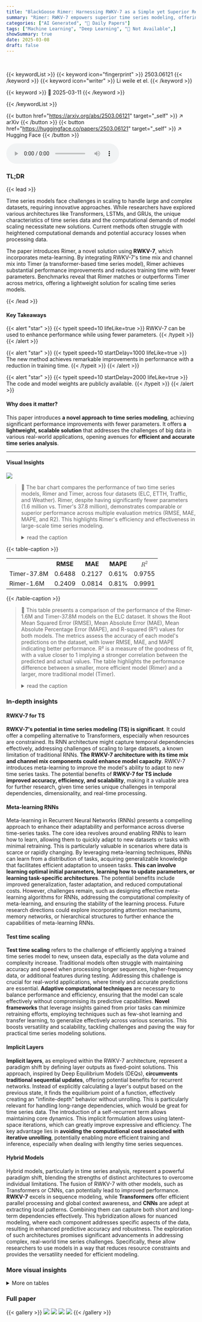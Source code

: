 ```yaml
---
title: "BlackGoose Rimer: Harnessing RWKV-7 as a Simple yet Superior Replacement for Transformers in Large-Scale Time Series Modeling"
summary: "Rimer: RWKV-7 empowers superior time series modeling, offering a simple yet effective alternative to Transformers with fewer parameters."
categories: ["AI Generated", "🤗 Daily Papers"]
tags: ["Machine Learning", "Deep Learning", "🏢 Not Available",]
showSummary: true
date: 2025-03-08
draft: false
---
```


<br>

{{< keywordList >}}
{{< keyword icon="fingerprint" >}} 2503.06121 {{< /keyword >}}
{{< keyword icon="writer" >}} Li weile et el. {{< /keyword >}}
 
{{< keyword >}} 🤗 2025-03-11 {{< /keyword >}}
 
{{< /keywordList >}}

{{< button href="https://arxiv.org/abs/2503.06121" target="_self" >}}
↗ arXiv
{{< /button >}}
{{< button href="https://huggingface.co/papers/2503.06121" target="_self" >}}
↗ Hugging Face
{{< /button >}}



<audio controls>
    <source src="https://ai-paper-reviewer.com/2503.06121/podcast.wav" type="audio/wav">
    Your browser does not support the audio element.
</audio>


### TL;DR


{{< lead >}}

Time series models face challenges in scaling to handle large and complex datasets, requiring innovative approaches. While researchers have explored various architectures like Transformers, LSTMs, and GRUs, the unique characteristics of time series data and the computational demands of model scaling necessitate new solutions. Current methods often struggle with heightened computational demands and potential accuracy losses when processing data. 



The paper introduces Rimer, a novel solution using **RWKV-7**, which incorporates meta-learning. By integrating RWKV-7's time mix and channel mix into Timer (a transformer-based time series model), Rimer achieves substantial performance improvements and reduces training time with fewer parameters. Benchmarks reveal that Rimer matches or outperforms Timer across metrics, offering a lightweight solution for scaling time series models.

{{< /lead >}}


#### Key Takeaways

{{< alert "star" >}}
{{< typeit speed=10 lifeLike=true >}} RWKV-7 can be used to enhance performance while using fewer parameters. {{< /typeit >}}
{{< /alert >}}

{{< alert "star" >}}
{{< typeit speed=10 startDelay=1000 lifeLike=true >}} The new method achieves remarkable improvements in performance with a reduction in training time. {{< /typeit >}}
{{< /alert >}}

{{< alert "star" >}}
{{< typeit speed=10 startDelay=2000 lifeLike=true >}} The code and model weights are publicly available. {{< /typeit >}}
{{< /alert >}}

#### Why does it matter?
This paper introduces **a novel approach to time series modeling**, achieving significant performance improvements with fewer parameters. It offers **a lightweight, scalable solution** that addresses the challenges of big data in various real-world applications, opening avenues for **efficient and accurate time series analysis**.

------
#### Visual Insights



![](https://arxiv.org/html/2503.06121/extracted/6262278/rimer3.png)

> 🔼 The bar chart compares the performance of two time series models, Rimer and Timer, across four datasets (ELC, ETTH, Traffic, and Weather).  Rimer, despite having significantly fewer parameters (1.6 million vs. Timer's 37.8 million), demonstrates comparable or superior performance across multiple evaluation metrics (RMSE, MAE, MAPE, and R2).  This highlights Rimer's efficiency and effectiveness in large-scale time series modeling.
> <details>
> <summary>read the caption</summary>
> Figure 1: The benchmarks reveal that Rimer, with a significantly reduced parameter count of just 1.6 million, consistently outperforms or matches the performance of Timer, which relies on a much larger 37.8 million parameters, across multiple metrics.
> </details>





{{< table-caption >}}
<table class="ltx_tabular ltx_centering ltx_figure_panel ltx_guessed_headers ltx_align_middle" id="S4.T4.1">
<tbody class="ltx_tbody">
<tr class="ltx_tr" id="S4.T4.1.1">
<td class="ltx_td ltx_border_t" id="S4.T4.1.1.2"></td>
<th class="ltx_td ltx_align_left ltx_th ltx_th_column ltx_border_t" id="S4.T4.1.1.3">RMSE</th>
<th class="ltx_td ltx_align_left ltx_th ltx_th_column ltx_border_t" id="S4.T4.1.1.4">MAE</th>
<th class="ltx_td ltx_align_left ltx_th ltx_th_column ltx_border_t" id="S4.T4.1.1.5">MAPE</th>
<th class="ltx_td ltx_align_left ltx_th ltx_th_column ltx_border_t" id="S4.T4.1.1.1"><math alttext="R^{2}" class="ltx_Math" display="inline" id="S4.T4.1.1.1.m1.1"><semantics id="S4.T4.1.1.1.m1.1a"><msup id="S4.T4.1.1.1.m1.1.1" xref="S4.T4.1.1.1.m1.1.1.cmml"><mi id="S4.T4.1.1.1.m1.1.1.2" xref="S4.T4.1.1.1.m1.1.1.2.cmml">R</mi><mn id="S4.T4.1.1.1.m1.1.1.3" xref="S4.T4.1.1.1.m1.1.1.3.cmml">2</mn></msup><annotation-xml encoding="MathML-Content" id="S4.T4.1.1.1.m1.1b"><apply id="S4.T4.1.1.1.m1.1.1.cmml" xref="S4.T4.1.1.1.m1.1.1"><csymbol cd="ambiguous" id="S4.T4.1.1.1.m1.1.1.1.cmml" xref="S4.T4.1.1.1.m1.1.1">superscript</csymbol><ci id="S4.T4.1.1.1.m1.1.1.2.cmml" xref="S4.T4.1.1.1.m1.1.1.2">𝑅</ci><cn id="S4.T4.1.1.1.m1.1.1.3.cmml" type="integer" xref="S4.T4.1.1.1.m1.1.1.3">2</cn></apply></annotation-xml><annotation encoding="application/x-tex" id="S4.T4.1.1.1.m1.1c">R^{2}</annotation><annotation encoding="application/x-llamapun" id="S4.T4.1.1.1.m1.1d">italic_R start_POSTSUPERSCRIPT 2 end_POSTSUPERSCRIPT</annotation></semantics></math></th>
</tr>
<tr class="ltx_tr" id="S4.T4.1.2.1">
<td class="ltx_td ltx_align_left ltx_border_t" id="S4.T4.1.2.1.1">Timer-37.8M</td>
<td class="ltx_td ltx_align_left ltx_border_t" id="S4.T4.1.2.1.2">0.6488</td>
<td class="ltx_td ltx_align_left ltx_border_t" id="S4.T4.1.2.1.3">0.2127</td>
<td class="ltx_td ltx_align_left ltx_border_t" id="S4.T4.1.2.1.4">0.61%</td>
<td class="ltx_td ltx_align_left ltx_border_t" id="S4.T4.1.2.1.5">0.9755</td>
</tr>
<tr class="ltx_tr" id="S4.T4.1.3.2">
<td class="ltx_td ltx_align_left ltx_border_b" id="S4.T4.1.3.2.1">Rimer-1.6M</td>
<td class="ltx_td ltx_align_left ltx_border_b" id="S4.T4.1.3.2.2">0.2409</td>
<td class="ltx_td ltx_align_left ltx_border_b" id="S4.T4.1.3.2.3">0.0814</td>
<td class="ltx_td ltx_align_left ltx_border_b" id="S4.T4.1.3.2.4">0.81%</td>
<td class="ltx_td ltx_align_left ltx_border_b" id="S4.T4.1.3.2.5">0.9991</td>
</tr>
</tbody>
</table>{{< /table-caption >}}

> 🔼 This table presents a comparison of the performance of the Rimer-1.6M and Timer-37.8M models on the ELC dataset.  It shows the Root Mean Squared Error (RMSE), Mean Absolute Error (MAE), Mean Absolute Percentage Error (MAPE), and R-squared (R²) values for both models.  The metrics assess the accuracy of each model's predictions on the dataset, with lower RMSE, MAE, and MAPE indicating better performance.  R² is a measure of the goodness of fit, with a value closer to 1 implying a stronger correlation between the predicted and actual values.  The table highlights the performance difference between a smaller, more efficient model (Rimer) and a larger, more traditional model (Timer).
> <details>
> <summary>read the caption</summary>
> Table 1: ECL
> </details>





### In-depth insights


#### RWKV-7 for TS
**RWKV-7's potential in time series modeling (TS) is significant**. It could offer a compelling alternative to Transformers, especially when resources are constrained. Its RNN architecture might capture temporal dependencies effectively, addressing challenges of scaling to large datasets, a known limitation of traditional RNNs. **The RWKV-7 architecture with its time mix and channel mix components could enhance model capacity**. RWKV-7 introduces meta-learning to improve the model's ability to adapt to new time series tasks. The potential benefits of **RWKV-7 for TS include improved accuracy, efficiency, and scalability**, making it a valuable area for further research, given time series unique challenges in temporal dependencies, dimensionality, and real-time processing.

#### Meta-learning RNNs
Meta-learning in Recurrent Neural Networks (RNNs) presents a compelling approach to enhance their adaptability and performance across diverse time-series tasks. The core idea revolves around enabling RNNs to learn how to learn, allowing them to quickly adapt to new datasets or tasks with minimal retraining. This is particularly valuable in scenarios where data is scarce or rapidly changing. By leveraging meta-learning techniques, RNNs can learn from a distribution of tasks, acquiring generalizable knowledge that facilitates efficient adaptation to unseen tasks. **This can involve learning optimal initial parameters, learning how to update parameters, or learning task-specific architectures**. The potential benefits include improved generalization, faster adaptation, and reduced computational costs. However, challenges remain, such as designing effective meta-learning algorithms for RNNs, addressing the computational complexity of meta-learning, and ensuring the stability of the learning process. Future research directions could explore incorporating attention mechanisms, memory networks, or hierarchical structures to further enhance the capabilities of meta-learning RNNs.

#### Test time scaling
**Test time scaling** refers to the challenge of efficiently applying a trained time series model to new, unseen data, especially as the data volume and complexity increase. Traditional models often struggle with maintaining accuracy and speed when processing longer sequences, higher-frequency data, or additional features during testing. Addressing this challenge is crucial for real-world applications, where timely and accurate predictions are essential. **Adaptive computational techniques** are necessary to balance performance and efficiency, ensuring that the model can scale effectively without compromising its predictive capabilities. **Novel frameworks** that leverage insights gained from prior tasks can minimize retraining efforts, employing techniques such as few-shot learning and transfer learning, to generalize effectively across various scenarios. This boosts versatility and scalability, tackling challenges and paving the way for practical time series modeling solutions.

#### Implicit Layers
**Implicit layers**, as employed within the RWKV-7 architecture, represent a paradigm shift by defining layer outputs as fixed-point solutions. This approach, inspired by Deep Equilibrium Models (DEQs), **circumvents traditional sequential updates**, offering potential benefits for recurrent networks. Instead of explicitly calculating a layer's output based on the previous state, it finds the equilibrium point of a function, effectively creating an "infinite-depth" behavior without unrolling. This is particularly relevant for handling long-range dependencies, which would be great for time series data. The introduction of a self-recurrent term allows maintaining core dynamics. This implicit formulation allows using latent-space iterations, which can greatly improve expressive and efficiency. The key advantage lies in **avoiding the computational cost associated with iterative unrolling**, potentially enabling more efficient training and inference, especially when dealing with lengthy time series sequences.

#### Hybrid Models
Hybrid models, particularly in time series analysis, represent a powerful paradigm shift, blending the strengths of distinct architectures to overcome individual limitations. The fusion of RWKV-7 with other models, such as Transformers or CNNs, can potentially lead to improved performance. **RWKV-7** excels in sequence modeling, while **Transformers** offer efficient parallel processing and global context awareness, and **CNNs** are adept at extracting local patterns. Combining them can capture both short and long-term dependencies effectively. This hybridization allows for nuanced modeling, where each component addresses specific aspects of the data, resulting in enhanced predictive accuracy and robustness. The exploration of such architectures promises significant advancements in addressing complex, real-world time series challenges. Specifically, these allow researchers to use models in a way that reduces resource constraints and provides the versatility needed for efficient modeling.


### More visual insights




<details>
<summary>More on tables
</summary>


{{< table-caption >}}
<table class="ltx_tabular ltx_centering ltx_figure_panel ltx_guessed_headers ltx_align_middle" id="S4.T4.2">
<tbody class="ltx_tbody">
<tr class="ltx_tr" id="S4.T4.2.1">
<td class="ltx_td ltx_border_t" id="S4.T4.2.1.2"></td>
<th class="ltx_td ltx_align_left ltx_th ltx_th_column ltx_border_t" id="S4.T4.2.1.3">RMSE</th>
<th class="ltx_td ltx_align_left ltx_th ltx_th_column ltx_border_t" id="S4.T4.2.1.4">MAE</th>
<th class="ltx_td ltx_align_left ltx_th ltx_th_column ltx_border_t" id="S4.T4.2.1.5">MAPE</th>
<th class="ltx_td ltx_align_left ltx_th ltx_th_column ltx_border_t" id="S4.T4.2.1.1"><math alttext="R^{2}" class="ltx_Math" display="inline" id="S4.T4.2.1.1.m1.1"><semantics id="S4.T4.2.1.1.m1.1a"><msup id="S4.T4.2.1.1.m1.1.1" xref="S4.T4.2.1.1.m1.1.1.cmml"><mi id="S4.T4.2.1.1.m1.1.1.2" xref="S4.T4.2.1.1.m1.1.1.2.cmml">R</mi><mn id="S4.T4.2.1.1.m1.1.1.3" xref="S4.T4.2.1.1.m1.1.1.3.cmml">2</mn></msup><annotation-xml encoding="MathML-Content" id="S4.T4.2.1.1.m1.1b"><apply id="S4.T4.2.1.1.m1.1.1.cmml" xref="S4.T4.2.1.1.m1.1.1"><csymbol cd="ambiguous" id="S4.T4.2.1.1.m1.1.1.1.cmml" xref="S4.T4.2.1.1.m1.1.1">superscript</csymbol><ci id="S4.T4.2.1.1.m1.1.1.2.cmml" xref="S4.T4.2.1.1.m1.1.1.2">𝑅</ci><cn id="S4.T4.2.1.1.m1.1.1.3.cmml" type="integer" xref="S4.T4.2.1.1.m1.1.1.3">2</cn></apply></annotation-xml><annotation encoding="application/x-tex" id="S4.T4.2.1.1.m1.1c">R^{2}</annotation><annotation encoding="application/x-llamapun" id="S4.T4.2.1.1.m1.1d">italic_R start_POSTSUPERSCRIPT 2 end_POSTSUPERSCRIPT</annotation></semantics></math></th>
</tr>
<tr class="ltx_tr" id="S4.T4.2.2.1">
<td class="ltx_td ltx_align_left ltx_border_t" id="S4.T4.2.2.1.1">Timer-37.8M</td>
<td class="ltx_td ltx_align_left ltx_border_t" id="S4.T4.2.2.1.2">0.5770</td>
<td class="ltx_td ltx_align_left ltx_border_t" id="S4.T4.2.2.1.3">0.4050</td>
<td class="ltx_td ltx_align_left ltx_border_t" id="S4.T4.2.2.1.4">6.5%</td>
<td class="ltx_td ltx_align_left ltx_border_t" id="S4.T4.2.2.1.5">0.9968</td>
</tr>
<tr class="ltx_tr" id="S4.T4.2.3.2">
<td class="ltx_td ltx_align_left ltx_border_b" id="S4.T4.2.3.2.1">Rimer-1.6M</td>
<td class="ltx_td ltx_align_left ltx_border_b" id="S4.T4.2.3.2.2">0.0133</td>
<td class="ltx_td ltx_align_left ltx_border_b" id="S4.T4.2.3.2.3">0.0112</td>
<td class="ltx_td ltx_align_left ltx_border_b" id="S4.T4.2.3.2.4">0.16%</td>
<td class="ltx_td ltx_align_left ltx_border_b" id="S4.T4.2.3.2.5">0.9998</td>
</tr>
</tbody>
</table>{{< /table-caption >}}
> 🔼 Table 2 presents the evaluation results of the Rimer-1.6M and Timer-37.8M models on the ETTH (Electricity Transformer Hourly) dataset.  It shows a comparison of the RMSE (Root Mean Squared Error), MAE (Mean Absolute Error), MAPE (Mean Absolute Percentage Error), and R² (R-squared) metrics for both models.  These metrics quantify the performance of the models in forecasting electricity transformer hourly data.  The table highlights the significant performance improvement achieved by the more parameter-efficient Rimer model.
> <details>
> <summary>read the caption</summary>
> Table 2: ETTH
> </details>

{{< table-caption >}}
<table class="ltx_tabular ltx_centering ltx_figure_panel ltx_guessed_headers ltx_align_middle" id="S4.T4.3">
<tbody class="ltx_tbody">
<tr class="ltx_tr" id="S4.T4.3.1">
<td class="ltx_td ltx_border_t" id="S4.T4.3.1.2"></td>
<th class="ltx_td ltx_align_left ltx_th ltx_th_column ltx_border_t" id="S4.T4.3.1.3">RMSE</th>
<th class="ltx_td ltx_align_left ltx_th ltx_th_column ltx_border_t" id="S4.T4.3.1.4">MAE</th>
<th class="ltx_td ltx_align_left ltx_th ltx_th_column ltx_border_t" id="S4.T4.3.1.5">MAPE</th>
<th class="ltx_td ltx_align_left ltx_th ltx_th_column ltx_border_t" id="S4.T4.3.1.1"><math alttext="R^{2}" class="ltx_Math" display="inline" id="S4.T4.3.1.1.m1.1"><semantics id="S4.T4.3.1.1.m1.1a"><msup id="S4.T4.3.1.1.m1.1.1" xref="S4.T4.3.1.1.m1.1.1.cmml"><mi id="S4.T4.3.1.1.m1.1.1.2" xref="S4.T4.3.1.1.m1.1.1.2.cmml">R</mi><mn id="S4.T4.3.1.1.m1.1.1.3" xref="S4.T4.3.1.1.m1.1.1.3.cmml">2</mn></msup><annotation-xml encoding="MathML-Content" id="S4.T4.3.1.1.m1.1b"><apply id="S4.T4.3.1.1.m1.1.1.cmml" xref="S4.T4.3.1.1.m1.1.1"><csymbol cd="ambiguous" id="S4.T4.3.1.1.m1.1.1.1.cmml" xref="S4.T4.3.1.1.m1.1.1">superscript</csymbol><ci id="S4.T4.3.1.1.m1.1.1.2.cmml" xref="S4.T4.3.1.1.m1.1.1.2">𝑅</ci><cn id="S4.T4.3.1.1.m1.1.1.3.cmml" type="integer" xref="S4.T4.3.1.1.m1.1.1.3">2</cn></apply></annotation-xml><annotation encoding="application/x-tex" id="S4.T4.3.1.1.m1.1c">R^{2}</annotation><annotation encoding="application/x-llamapun" id="S4.T4.3.1.1.m1.1d">italic_R start_POSTSUPERSCRIPT 2 end_POSTSUPERSCRIPT</annotation></semantics></math></th>
</tr>
<tr class="ltx_tr" id="S4.T4.3.2.1">
<td class="ltx_td ltx_align_left ltx_border_t" id="S4.T4.3.2.1.1">Timer-37.8M</td>
<td class="ltx_td ltx_align_left ltx_border_t" id="S4.T4.3.2.1.2">0.0055</td>
<td class="ltx_td ltx_align_left ltx_border_t" id="S4.T4.3.2.1.3">0.0015</td>
<td class="ltx_td ltx_align_left ltx_border_t" id="S4.T4.3.2.1.4">19.94%</td>
<td class="ltx_td ltx_align_left ltx_border_t" id="S4.T4.3.2.1.5">0.8955</td>
</tr>
<tr class="ltx_tr" id="S4.T4.3.3.2">
<td class="ltx_td ltx_align_left ltx_border_b" id="S4.T4.3.3.2.1">Rimer-1.6M</td>
<td class="ltx_td ltx_align_left ltx_border_b" id="S4.T4.3.3.2.2">0.0025</td>
<td class="ltx_td ltx_align_left ltx_border_b" id="S4.T4.3.3.2.3">0.0006</td>
<td class="ltx_td ltx_align_left ltx_border_b" id="S4.T4.3.3.2.4">4.01%</td>
<td class="ltx_td ltx_align_left ltx_border_b" id="S4.T4.3.3.2.5">0.9838</td>
</tr>
</tbody>
</table>{{< /table-caption >}}
> 🔼 This table presents the evaluation results of the Rimer-1.6M and Timer-37.8M models on the Traffic dataset.  It shows the performance metrics RMSE (Root Mean Squared Error), MAE (Mean Absolute Error), MAPE (Mean Absolute Percentage Error), and R-squared (R²) for both models.  These metrics assess the accuracy of the models in predicting traffic data.
> <details>
> <summary>read the caption</summary>
> Table 3: Traffic
> </details>

{{< table-caption >}}
<table class="ltx_tabular ltx_centering ltx_figure_panel ltx_guessed_headers ltx_align_middle" id="S4.T4.4">
<tbody class="ltx_tbody">
<tr class="ltx_tr" id="S4.T4.4.1">
<td class="ltx_td ltx_border_t" id="S4.T4.4.1.2"></td>
<th class="ltx_td ltx_align_left ltx_th ltx_th_column ltx_border_t" id="S4.T4.4.1.3">RMSE</th>
<th class="ltx_td ltx_align_left ltx_th ltx_th_column ltx_border_t" id="S4.T4.4.1.4">MAE</th>
<th class="ltx_td ltx_align_left ltx_th ltx_th_column ltx_border_t" id="S4.T4.4.1.5">MAPE</th>
<th class="ltx_td ltx_align_left ltx_th ltx_th_column ltx_border_t" id="S4.T4.4.1.1"><math alttext="R^{2}" class="ltx_Math" display="inline" id="S4.T4.4.1.1.m1.1"><semantics id="S4.T4.4.1.1.m1.1a"><msup id="S4.T4.4.1.1.m1.1.1" xref="S4.T4.4.1.1.m1.1.1.cmml"><mi id="S4.T4.4.1.1.m1.1.1.2" xref="S4.T4.4.1.1.m1.1.1.2.cmml">R</mi><mn id="S4.T4.4.1.1.m1.1.1.3" xref="S4.T4.4.1.1.m1.1.1.3.cmml">2</mn></msup><annotation-xml encoding="MathML-Content" id="S4.T4.4.1.1.m1.1b"><apply id="S4.T4.4.1.1.m1.1.1.cmml" xref="S4.T4.4.1.1.m1.1.1"><csymbol cd="ambiguous" id="S4.T4.4.1.1.m1.1.1.1.cmml" xref="S4.T4.4.1.1.m1.1.1">superscript</csymbol><ci id="S4.T4.4.1.1.m1.1.1.2.cmml" xref="S4.T4.4.1.1.m1.1.1.2">𝑅</ci><cn id="S4.T4.4.1.1.m1.1.1.3.cmml" type="integer" xref="S4.T4.4.1.1.m1.1.1.3">2</cn></apply></annotation-xml><annotation encoding="application/x-tex" id="S4.T4.4.1.1.m1.1c">R^{2}</annotation><annotation encoding="application/x-llamapun" id="S4.T4.4.1.1.m1.1d">italic_R start_POSTSUPERSCRIPT 2 end_POSTSUPERSCRIPT</annotation></semantics></math></th>
</tr>
<tr class="ltx_tr" id="S4.T4.4.2.1">
<td class="ltx_td ltx_align_left ltx_border_t" id="S4.T4.4.2.1.1">Timer-37.8M</td>
<td class="ltx_td ltx_align_left ltx_border_t" id="S4.T4.4.2.1.2">6.1765</td>
<td class="ltx_td ltx_align_left ltx_border_t" id="S4.T4.4.2.1.3">3.6839</td>
<td class="ltx_td ltx_align_left ltx_border_t" id="S4.T4.4.2.1.4">0.88%</td>
<td class="ltx_td ltx_align_left ltx_border_t" id="S4.T4.4.2.1.5">0.8411</td>
</tr>
<tr class="ltx_tr" id="S4.T4.4.3.2">
<td class="ltx_td ltx_align_left ltx_border_b" id="S4.T4.4.3.2.1">Rimer-1.6M</td>
<td class="ltx_td ltx_align_left ltx_border_b" id="S4.T4.4.3.2.2">5.4311</td>
<td class="ltx_td ltx_align_left ltx_border_b" id="S4.T4.4.3.2.3">1.3621</td>
<td class="ltx_td ltx_align_left ltx_border_b" id="S4.T4.4.3.2.4">0.34%</td>
<td class="ltx_td ltx_align_left ltx_border_b" id="S4.T4.4.3.2.5">0.8794</td>
</tr>
</tbody>
</table>{{< /table-caption >}}
> 🔼 This table presents the performance comparison between the Rimer-1.6M and Timer-37.8M models on the Weather dataset.  It shows the Root Mean Squared Error (RMSE), Mean Absolute Error (MAE), Mean Absolute Percentage Error (MAPE), and R-squared (R²) values for both models, highlighting the significant performance improvement and parameter efficiency achieved by Rimer-1.6M.
> <details>
> <summary>read the caption</summary>
> Table 4: Weather
> </details>

</details>




### Full paper

{{< gallery >}}
<img src="https://ai-paper-reviewer.com/2503.06121/1.png" class="grid-w50 md:grid-w33 xl:grid-w25" />
<img src="https://ai-paper-reviewer.com/2503.06121/2.png" class="grid-w50 md:grid-w33 xl:grid-w25" />
<img src="https://ai-paper-reviewer.com/2503.06121/3.png" class="grid-w50 md:grid-w33 xl:grid-w25" />
<img src="https://ai-paper-reviewer.com/2503.06121/4.png" class="grid-w50 md:grid-w33 xl:grid-w25" />
{{< /gallery >}}